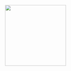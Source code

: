 <img src="https://github.com/jankeLearning/diagrams/blob/master/jankeLearning.jpg" width="200" height="200" />
